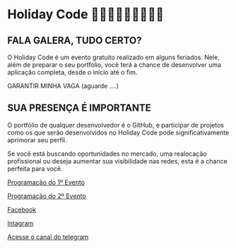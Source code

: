 # Holiday Code 🥳🎉💃🕺👯👯‍♂️👯‍♀️
## FALA GALERA, TUDO CERTO?

O Holiday Code é um evento gratuito realizado em alguns feriados. Nele, além de preparar o seu portfólio, você terá a chance de desenvolver uma aplicação completa, desde o início até o fim.

GARANTIR MINHA VAGA (aguarde ....)

## SUA PRESENÇA É IMPORTANTE

O portfólio de qualquer desenvolvedor é o GitHub, e participar de projetos como os que serão desenvolvidos no Holiday Code pode significativamente aprimorar seu perfil. 

Se você está buscando oportunidades no mercado, uma realocação profissional ou deseja aumentar sua visibilidade nas redes, esta é a chance perfeita para você.


[Programação do 1º Evento](https://alansiqma.github.io/eventos/2024/02/08/holidaycode.html)

[Programação do 2º Evento](https://www.even3.com.br/holidaycode/)

[Facebook](https://www.facebook.com/eventoholidaycode)

[Intagram](https://www.instagram.com/eventoholidaycode?utm_source=ig_web_button_share_sheet&igsh=ZDNlZDc0MzIxNw==)

[Acesse o canal do telegram](https://t.me/+EERb7Fd4F_FkZGMx)
